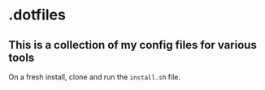 # .dotfiles
## This is a collection of my config files for various tools

On a fresh install, clone and run the `install.sh` file.